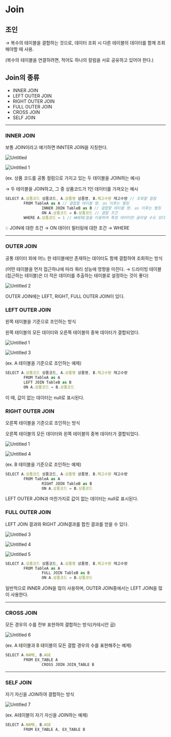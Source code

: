 # Join

## 조인

→ 복수의 테이블을 결합하는 것으로, 데이터 조회 시 다른 테이블의 데이터를 함께 조회해야할 때 사용.

(복수의 테이블을 연결하려면, 적어도 하나의 칼럼을 서로 공유하고 있어야 한다.)

## Join의 종류

- INNER JOIN
- LEFT OUTER JOIN
- RIGHT OUTER JOIN
- FULL OUTER JOIN
- CROSS JOIN
- SELF JOIN

---

### INNER JOIN

보통 JOIN이라고 얘기하면 INNTER JOIN을 지칭한다.

![Untitled](https://github.com/2024-Computer-Science/2024-Computer-Science/assets/21362256/fc4602f9-05f1-4d98-9979-0934fd15df77)

![Untitled 1](https://github.com/2024-Computer-Science/2024-Computer-Science/assets/21362256/b969bba3-726f-444a-9400-4d9e76549661)


(ex. 상품 코드를 공통 컬럼으로 가지고 있는 두 테이블을 JOIN하는 예시)

→ 두 테이블을 JOIN하고, 그 중 상품코드가 1인 데이터를 가져오는 예시

```jsx
SELECT A.상품코드 상품코드, A.상품명 상품명, B.재고수량 재고수량 // 조회할 컬럼
		FROM TableA as A // 결합할 테이블 명. as 이후는 별칭
				INNER JOIN TableB as B // 결합할 테이블 명. as 이후는 별칭
				ON A.상품코드 = B.상품코드 // 결합 조건
		WHERE A.상품코드 = 1 // WHERE절을 이용하여 특정 데이터만 골라낼 수도 있다.
```

<aside>
💡 JOIN에 대한 조건 → ON
데이터 필터링에 대한 조건 → WHERE

</aside>

---

### OUTER JOIN

공통 데이터 외에 어느 한 테이블에만 존재하는 데이터도 함께 결합하여 조회하는 방식

(어떤 테이블을 먼저 접근하냐에 따라 쿼리 성능에 영향을 미친다. → 드라이빙 테이블(접근하는 테이블)은 더 적은 데이터를 추출하는 테이블로 설정하는 것이 좋다)

![Untitled 2](https://github.com/2024-Computer-Science/2024-Computer-Science/assets/21362256/25d89eeb-7b99-4bcb-b6e8-3d0ce00e7f8e)


OUTER JOIN에는 LEFT, RIGHT, FULL OUTER JOIN이 있다.

### LEFT OUTER JOIN

왼쪽 테이블을 기준으로 조인하는 방식

왼쪽 테이블의 모든 데이터와 오른쪽 테이블의 중복 데이터가 결합되었다.

![Untitled 1](https://github.com/2024-Computer-Science/2024-Computer-Science/assets/21362256/ef955ce5-da22-4467-b0b1-a3ca288e16b4)


![Untitled 3](https://github.com/2024-Computer-Science/2024-Computer-Science/assets/21362256/68716f0b-a826-4083-89a8-c15180296d53)


(ex. A 테이블을 기준으로 조인하는 예제)

```jsx
SELECT A.상품코드 상품코드, A.상품명 상품명, B.재고수량 재고수량
		FROM TableA as A
		LEFT JOIN TableB as B
		ON A.상품코드 = B.상품코드
```

이 때, 값이 없는 데이터는 null로 표시된다.

### RIGHT OUTER JOIN

오른쪽 테이블을 기준으로 조인하는 방식

오른쪽 테이블의 모든 데이터와 왼쪽 테이블의 중복 데이터가 결합되었다.

![Untitled 1](https://github.com/2024-Computer-Science/2024-Computer-Science/assets/21362256/716a1efe-8752-44e1-8f04-e0a7d203f0aa)


![Untitled 4](https://github.com/2024-Computer-Science/2024-Computer-Science/assets/21362256/36eb698a-7fec-48e8-a373-ddcaedc5ada9)


(ex. B 테이블을 기준으로 조인하는 예제)

```jsx
SELECT A.상품코드 상품코드, A.상품명 상품명, B.재고수량 재고수량
		FROM TableA as A
				RIGHT JOIN TableB as B
				ON A.상품코드 = B.상품코드
```

LEFT OUTER JOIN과 마찬가지로 값이 없는 데이터는 null로 표시된다.

### FULL OUTER JOIN

LEFT JOIN 결과와 RIGHT JOIN결과를 합친 결과를 얻을 수 있다.

![Untitled 3](https://github.com/2024-Computer-Science/2024-Computer-Science/assets/21362256/d8c341ac-df1a-47fd-85d6-7066b1f857c6)


![Untitled 4](https://github.com/2024-Computer-Science/2024-Computer-Science/assets/21362256/9630d417-536f-46f2-9494-e3f739e8099a)


![Untitled 5](https://github.com/2024-Computer-Science/2024-Computer-Science/assets/21362256/565e6200-512e-4b86-967a-804f8fb73aa7)


```jsx
SELECT A.상품코드 상품코드, A.상품명 상품명, B.재고수량 재고수량
		FROM TableA as A
				FULL JOIN TableB as B
				ON A.상품코드 = B.상품코드
```

일반적으로 INNER JOIN을 많이 사용하며, OUTER JOIN중에서는 LEFT JOIN을 많이 사용한다.

---

### CROSS JOIN

모든 경우의 수를 전부 표현하여 결합하는 방식(카테시안 곱)

![Untitled 6](https://github.com/2024-Computer-Science/2024-Computer-Science/assets/21362256/a3923910-4845-4188-aeda-c7889a94f1d5)


(ex. A 테이블과 B 테이블의 모든 결합 경우의 수를 표현해주는 예제)

```jsx
SELECT A.NAME, B.AGE
		FROM EX_TABLE A
				CROSS JOIN JOIN_TABLE B
```

---

### SELF JOIN

자기 자신을 JOIN하여 결합하는 방식

![Untitled 7](https://github.com/2024-Computer-Science/2024-Computer-Science/assets/21362256/2eafd9a0-94c3-4911-94e5-6c4d173cfb77)


(ex. A테이블이 자기 자신을 JOIN하는 예제)

```jsx
SELECT A.NAME, B.AGE
		FROM EX_TABLE A, EX_TABLE B
```
